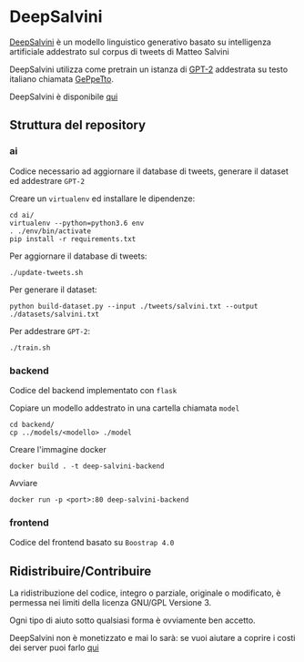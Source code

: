 # DeepSalvini

[DeepSalvini](https://deepsalvini.club/) è un modello linguistico generativo basato su intelligenza artificiale addestrato sul corpus di tweets di Matteo Salvini

DeepSalvini utilizza come pretrain un istanza di [GPT-2](https://openai.com/blog/better-language-models/) addestrata su testo italiano chiamata [GePpeTto](https://github.com/LoreDema/GePpeTto).

DeepSalvini è disponibile [qui](https://deepsalvini.club/)

## Struttura del repository 

### ai

Codice necessario ad aggiornare il database di tweets, generare il dataset ed addestrare `GPT-2`

Creare un `virtualenv` ed installare le dipendenze:

```
cd ai/
virtualenv --python=python3.6 env
. ./env/bin/activate
pip install -r requirements.txt
```

Per aggiornare il database di tweets:

```
./update-tweets.sh
```

Per generare il dataset:

```
python build-dataset.py --input ./tweets/salvini.txt --output ./datasets/salvini.txt
```

Per addestrare `GPT-2`:

```
./train.sh
```

### backend

Codice del backend implementato con `flask` 

Copiare un modello addestrato in una cartella chiamata `model`

```
cd backend/
cp ../models/<modello> ./model
```

Creare l'immagine docker

```
docker build . -t deep-salvini-backend
```

Avviare

```
docker run -p <port>:80 deep-salvini-backend
```


### frontend

Codice del frontend basato su `Boostrap 4.0`


## Ridistribuire/Contribuire

La ridistribuzione del codice, integro o parziale, originale o modificato, è permessa nei limiti della licenza GNU/GPL Versione 3.

Ogni tipo di aiuto sotto qualsiasi forma è ovviamente ben accetto.

DeepSalvini non è monetizzato e mai lo sarà: se vuoi aiutare a coprire i costi dei server puoi farlo [qui](paypal.me/federicogalatolo)
